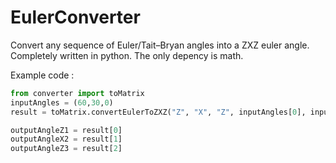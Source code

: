 # EulerConverter
Convert any sequence of Euler/Tait–Bryan angles into a ZXZ euler angle. Completely written in python. The only depency is math.

Example code :
```python
from converter import toMatrix
inputAngles = (60,30,0)
result = toMatrix.convertEulerToZXZ("Z", "X", "Z", inputAngles[0], inputAngles[1], inputAngles[2])

outputAngleZ1 = result[0]
outputAngleX2 = result[1]
outputAngleZ3 = result[2]
```
